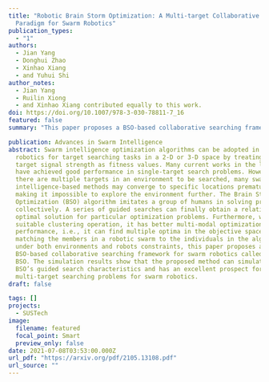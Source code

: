 ```yaml
---
title: "Robotic Brain Storm Optimization: A Multi-target Collaborative Searching
  Paradigm for Swarm Robotics"
publication_types:
  - "1"
authors:
  - Jian Yang
  - Donghui Zhao
  - Xinhao Xiang
  - and Yuhui Shi
author_notes:
  - Jian Yang
  - Ruilin Xiong
  - and Xinhao Xiang contributed equally to this work.
doi: https://doi.org/10.1007/978-3-030-78811-7_16
featured: false
summary: "This paper proposes a BSO-based collaborative searching framework for swarm robotics called Robotic BSO."

publication: Advances in Swarm Intelligence
abstract: Swarm intelligence optimization algorithms can be adopted in swarm
  robotics for target searching tasks in a 2-D or 3-D space by treating the
  target signal strength as fitness values. Many current works in the literature
  have achieved good performance in single-target search problems. However, when
  there are multiple targets in an environment to be searched, many swarm
  intelligence-based methods may converge to specific locations prematurely,
  making it impossible to explore the environment further. The Brain Storm
  Optimization (BSO) algorithm imitates a group of humans in solving problems
  collectively. A series of guided searches can finally obtain a relatively
  optimal solution for particular optimization problems. Furthermore, with a
  suitable clustering operation, it has better multi-modal optimization
  performance, i.e., it can find multiple optima in the objective space. By
  matching the members in a robotic swarm to the individuals in the algorithm
  under both environments and robots constraints, this paper proposes a
  BSO-based collaborative searching framework for swarm robotics called Robotic
  BSO. The simulation results show that the proposed method can simulate the
  BSO’s guided search characteristics and has an excellent prospect for
  multi-target searching problems for swarm robotics.
draft: false

tags: []
projects:
  - SUSTech
image:
  filename: featured
  focal_point: Smart
  preview_only: false
date: 2021-07-08T03:53:00.000Z
url_pdf: "https://arxiv.org/pdf/2105.13108.pdf"
url_source: ""
---
```

